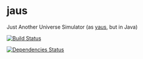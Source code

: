 # jaus
Just Another Universe Simulator (as [yaus](https://github.com/apetrozzelli/yaus), but in Java)

[![Build Status](https://travis-ci.org/apetrozzelli/jaus.svg?branch=master)](https://travis-ci.org/apetrozzelli/jaus)

[![Dependencies Status](https://www.versioneye.com/user/projects/591567c5eb858e002c315441/badge.svg?style=flat-square)](https://www.versioneye.com/user/projects/591567c5eb858e002c315441?child=summary)
